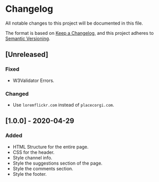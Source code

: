# Changelog

All notable changes to this project will be documented in this file.

The format is based on [Keep a Changelog](https://keepachangelog.com/en/1.0.0/),
and this project adheres to [Semantic Versioning](https://semver.org/spec/v2.0.0.html).

## [Unreleased]

### Fixed

-   W3Validator Errors.

### Changed

-   Use `loremflickr.com` instead of `placecorgi.com`.

## [1.0.0] - 2020-04-29

### Added

-   HTML Structure for the entire page.
-   CSS for the header.
-   Style channel info.
-   Style the suggestions section of the page.
-   Style the comments section.
-   Style the footer.
